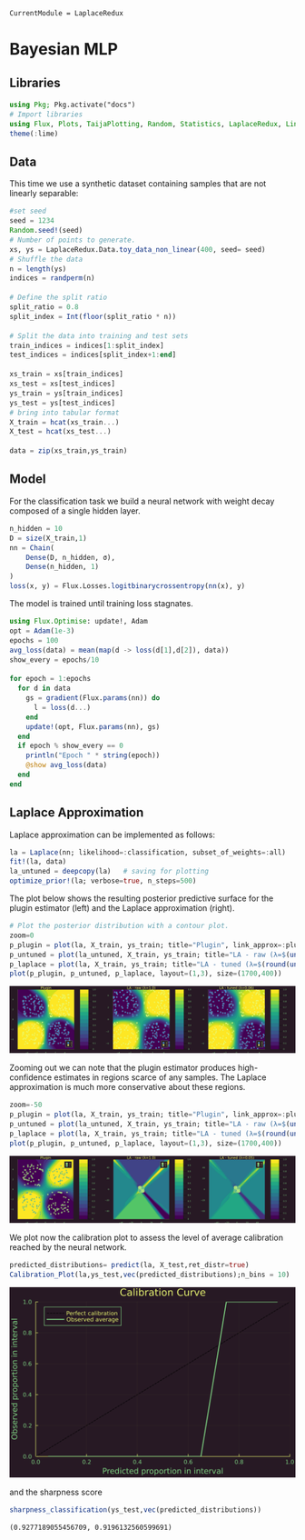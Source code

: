 

``` @meta
CurrentModule = LaplaceRedux
```

# Bayesian MLP

## Libraries

``` julia
using Pkg; Pkg.activate("docs")
# Import libraries
using Flux, Plots, TaijaPlotting, Random, Statistics, LaplaceRedux, LinearAlgebra
theme(:lime)
```

## Data

This time we use a synthetic dataset containing samples that are not linearly separable:

``` julia
#set seed
seed = 1234
Random.seed!(seed)
# Number of points to generate.
xs, ys = LaplaceRedux.Data.toy_data_non_linear(400, seed= seed)
# Shuffle the data
n = length(ys)
indices = randperm(n)

# Define the split ratio
split_ratio = 0.8
split_index = Int(floor(split_ratio * n))

# Split the data into training and test sets
train_indices = indices[1:split_index]
test_indices = indices[split_index+1:end]

xs_train = xs[train_indices]
xs_test = xs[test_indices]
ys_train = ys[train_indices]
ys_test = ys[test_indices]
# bring into tabular format
X_train = hcat(xs_train...) 
X_test = hcat(xs_test...) 

data = zip(xs_train,ys_train)
```

## Model

For the classification task we build a neural network with weight decay composed of a single hidden layer.

``` julia
n_hidden = 10
D = size(X_train,1)
nn = Chain(
    Dense(D, n_hidden, σ),
    Dense(n_hidden, 1)
)  
loss(x, y) = Flux.Losses.logitbinarycrossentropy(nn(x), y) 
```

The model is trained until training loss stagnates.

``` julia
using Flux.Optimise: update!, Adam
opt = Adam(1e-3)
epochs = 100
avg_loss(data) = mean(map(d -> loss(d[1],d[2]), data))
show_every = epochs/10

for epoch = 1:epochs
  for d in data
    gs = gradient(Flux.params(nn)) do
      l = loss(d...)
    end
    update!(opt, Flux.params(nn), gs)
  end
  if epoch % show_every == 0
    println("Epoch " * string(epoch))
    @show avg_loss(data)
  end
end
```

## Laplace Approximation

Laplace approximation can be implemented as follows:

``` julia
la = Laplace(nn; likelihood=:classification, subset_of_weights=:all)
fit!(la, data)
la_untuned = deepcopy(la)   # saving for plotting
optimize_prior!(la; verbose=true, n_steps=500)
```

The plot below shows the resulting posterior predictive surface for the plugin estimator (left) and the Laplace approximation (right).

``` julia
# Plot the posterior distribution with a contour plot.
zoom=0
p_plugin = plot(la, X_train, ys_train; title="Plugin", link_approx=:plugin, clim=(0,1))
p_untuned = plot(la_untuned, X_train, ys_train; title="LA - raw (λ=$(unique(diag(la_untuned.prior.P₀))[1]))", clim=(0,1), zoom=zoom)
p_laplace = plot(la, X_train, ys_train; title="LA - tuned (λ=$(round(unique(diag(la.prior.P₀))[1],digits=2)))", clim=(0,1), zoom=zoom)
plot(p_plugin, p_untuned, p_laplace, layout=(1,3), size=(1700,400))
```

![](mlp_files/figure-commonmark/cell-7-output-1.svg)

Zooming out we can note that the plugin estimator produces high-confidence estimates in regions scarce of any samples. The Laplace approximation is much more conservative about these regions.

``` julia
zoom=-50
p_plugin = plot(la, X_train, ys_train; title="Plugin", link_approx=:plugin, clim=(0,1))
p_untuned = plot(la_untuned, X_train, ys_train; title="LA - raw (λ=$(unique(diag(la_untuned.prior.P₀))[1]))", clim=(0,1), zoom=zoom)
p_laplace = plot(la, X_train, ys_train; title="LA - tuned (λ=$(round(unique(diag(la.prior.P₀))[1],digits=2)))", clim=(0,1), zoom=zoom)
plot(p_plugin, p_untuned, p_laplace, layout=(1,3), size=(1700,400))
```

![](mlp_files/figure-commonmark/cell-8-output-1.svg)

We plot now the calibration plot to assess the level of average calibration reached by the neural network.

``` julia
predicted_distributions= predict(la, X_test,ret_distr=true)
Calibration_Plot(la,ys_test,vec(predicted_distributions);n_bins = 10)
```

![](mlp_files/figure-commonmark/cell-9-output-1.svg)

and the sharpness score

``` julia
sharpness_classification(ys_test,vec(predicted_distributions))
```

    (0.9277189055456709, 0.9196132560599691)
